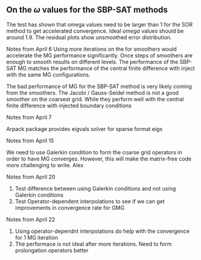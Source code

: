 ## On the $\omega$ values for the SBP-SAT methods


The test has shown that omega values need to be larger than 1 for the SOR method to get accelerated convergence. Ideal $omega$ values should be around 1.9. The residual plots show unsmoothed error distribution.


Notes from April 6
Using more iterations on the for smoothers would accelerate the MG performance significantly. Once steps of smoothers are enough to smooth results on different levels. The performance of the SBP-SAT MG matches the performance of the central finite difference with inject with the same MG configurations.


The bad performance of MG for the SBP-SAT method is very likely coming from the smoothers. The Jacobi / Gauss-Seidel method is not a good smoother on the coarsest grid. While they perform well with the central finite difference with injected boundary conditions



Notes from April 7

Arpack package provides eigvals solver for sparse format eigs


Notes from April 15

We need to use Galerkin condition to form the coarse grid operators in order to have MG converges. However, this will make the matrix-free code more challenging to write.
Alex


Notes from April 20

1. Test difference between using Galerkin conditions and not using Galerkin conditions
2. Test Operator-dependent interpolations to see if we can get improvements in convergence rate for GMG


Notes from April 22

1. Using operator-dependnt interpolations do help with the convergence for 1 MG iteration
2. The performace is not ideal after more iterations. Need to form prolongation operators better
